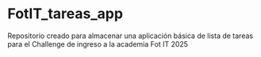 # FotIT_tareas_app
Repositorio creado para almacenar una aplicación básica de lista de tareas para el Challenge de ingreso a la academia Fot IT 2025
